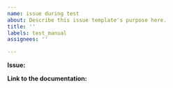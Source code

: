 ```yaml
---
name: issue during test
about: Describe this issue template's purpose here.
title: ''
labels: test_manual
assignees: ''

---
```


**Issue:**

**Link to the documentation:**
